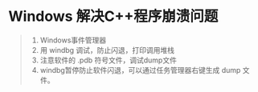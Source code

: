 # Windows 解决C++程序崩溃问题

> 1. Windows事件管理器
> 2. 用 windbg  调试，防止闪退，打印调用堆栈
> 3. 注意软件的 .pdb 符号文件，调试dump文件
> 4. windbg暂停防止软件闪退，可以通过任务管理器右键生成 dump 文件。